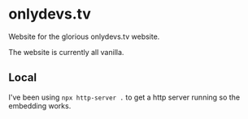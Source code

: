 # onlydevs.tv

Website for the glorious onlydevs.tv website. 

The website is currently all vanilla.

## Local

I've been using `npx http-server .` to get a http server running so the embedding works. 

